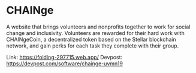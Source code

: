 # CHAINge
A website that brings volunteers and nonprofits together to work for social change and inclusivity. Volunteers are rewarded for their hard work with CHAINgeCoin, a decentralized token based on the Stellar blockchain network, and gain perks for each task they complete with their group.

Link: https://folding-297715.web.app/
Devpost: https://devpost.com/software/chainge-uvmn19
